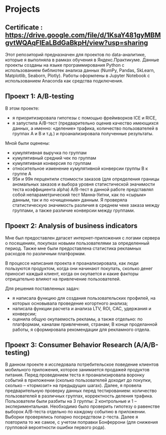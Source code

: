 # Projects

## Certificate : https://drive.google.com/file/d/1KsaY481gyMBMgvtWQAqFlEaLBdGaBkpH/view?usp=sharing

Этот репозиторий предназначен для проектов по data-аналитике, которые я выполняла в рамках обучения в Яндекс.Практикуме.
Данные проекты созданы на языке программирования Python с использованием библиотек анализа данных (NumPy, Pandas, SkLearn, Matplotlib, Seaborn, Plotly). Работы оформлены в Jupyter Notebook с использованием Anaconda как средства подключения.

## Проект 1: A/B-testing

В этом проекте:
* я приоритизировала гипотезы с помощью фреймворков ICE и RICE,
* я запустила A/B-тест (предварительно оценив качество имеющихся данных, а именно: «деление» трафика, количество пользователей в группах A и В и т.д.) и проанализировала полученные результаты.

Мной были оценены:
- кумулятивная выручка по группам
- кумулятивный средний чек по группам
- кумулятивная конверсия по группам
- относительное изменение кумулятивной конверсии группы В к группе А
- 95я и 99я перцентили стоимости заказов (для определения границы аномальных заказов и выбора уровня статистической значимости теста коэффициента alpha)
А/В-тест в данной работе представлял собой непараметрический тест Манна-Уитни, как по «сырым» данным, так и по «очищенным» данным. Я проверяла статистическую значимость различия в среднем чеке заказа между группами, а также различие конверсии между группами.



## Проект 2: Analysis of business indicators

Мне был предоставлен датасет интернет-приложения с логами сервера о посещениях, покупках новыми пользователями за определенный период. Также мне были предоставлена статистика рекламных расходов по различным платформам. 

В процессе написания проекта я проанализировала, как люди пользуются продуктом, когда они начинают покупать, сколько денег приносит каждый клиент, когда он окупается и какие факторы отрицательно влияют на привлечение пользователей. 

Для решения поставленных задач:
- я написала функцию для создания пользовательских профилей, на которых основывала проведение когортного анализа;
- написала функции расчета и анализа LTV, ROI, CAC, удержания и конверсии;
- оценила общую окупаемость рекламы, а также отдельно: по платформам, каналам привлечения, странам;
В конце проделанной работы, я сформировала рекомендации для рекламного отдела.



## Проект 3: Consumer Behavior Research (A/A/B-testing)

В данном проекте я исследовала потребительское поведение клиентов мобильного приложения, которое занимается продажей продуктов питания. Перед проведением теста я проанализировала воронку событий в приложении (сколько пользователей доходит до покупки, сколько – «тормозит» на предыдущих шагах). 
Далее, я провела предварительную проверку данных перед тестированием: количество пользователей в различных группах, корректность деления трафика. Пользователи были разбиты на 3 группы: 2 контрольные и 1 – экспериментальная. Необходимо было проверить гипотезу о равенстве выборок А/В-теста отдельно по каждому событию в приложении. Выборки проверялись попарно посредством z-теста. Далее я повторила то же самое, с учетом поправки Бонферрони (для снижения групповой вероятности ошибки первого рода). 


